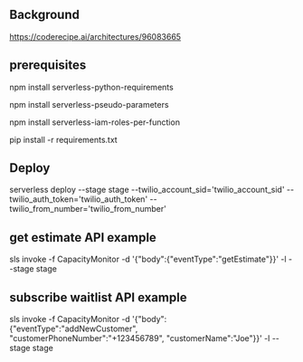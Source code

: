 ## Background
https://coderecipe.ai/architectures/96083665

## prerequisites
npm install serverless-python-requirements

npm install serverless-pseudo-parameters

npm install serverless-iam-roles-per-function

pip install -r requirements.txt

## Deploy
serverless deploy --stage stage --twilio_account_sid='twilio_account_sid' --twilio_auth_token='twilio_auth_token' --twilio_from_number='twilio_from_number'

## get estimate API example
sls invoke -f CapacityMonitor -d '{"body":{"eventType":"getEstimate"}}' -l --stage stage

## subscribe waitlist API example
sls invoke -f CapacityMonitor -d '{"body":{"eventType":"addNewCustomer", "customerPhoneNumber":"+123456789", "customerName":"Joe"}}' -l --stage stage
